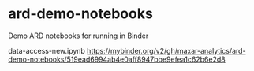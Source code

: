 # ard-demo-notebooks
Demo ARD notebooks for running in Binder

data-access-new.ipynb
https://mybinder.org/v2/gh/maxar-analytics/ard-demo-notebooks/519ead6994ab4e0aff8947bbe9efea1c62b6e2d8
